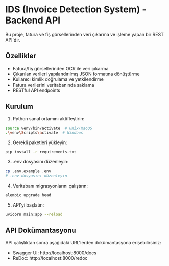 # IDS (Invoice Detection System) - Backend API

Bu proje, fatura ve fiş görsellerinden veri çıkarma ve işleme yapan bir REST API'dir.

## Özellikler

- Fatura/fiş görsellerinden OCR ile veri çıkarma
- Çıkarılan verileri yapılandırılmış JSON formatına dönüştürme
- Kullanıcı kimlik doğrulama ve yetkilendirme
- Fatura verilerini veritabanında saklama
- RESTful API endpoints

## Kurulum

1. Python sanal ortamını aktifleştirin:
```bash
source venv/bin/activate  # Unix/macOS
.\venv\Scripts\activate  # Windows
```

2. Gerekli paketleri yükleyin:
```bash
pip install -r requirements.txt
```

3. .env dosyasını düzenleyin:
```bash
cp .env.example .env
# .env dosyasını düzenleyin
```

4. Veritabanı migrasyonlarını çalıştırın:
```bash
alembic upgrade head
```

5. API'yi başlatın:
```bash
uvicorn main:app --reload
```

## API Dokümantasyonu

API çalıştıktan sonra aşağıdaki URL'lerden dokümantasyona erişebilirsiniz:
- Swagger UI: http://localhost:8000/docs
- ReDoc: http://localhost:8000/redoc
